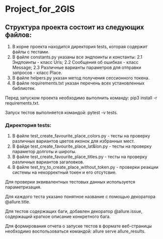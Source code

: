 # Project_for_2GIS

## **Структура проекта состоит из следующих файлов:**

1. В корне проекта находится директория tests, которая содержит файлы с тестами.
2. В файле constants.py указаны все эндпоинты и константы:
   2.1 Эндпоинты - класс Urls;
   2.2 Сообщения об ошибках - класс Message;
   2.3 Различные варианты параметров для отправки запросов - класс Place.
3. В файле helpers.py указан метод получения сессионного токена.
4. В файле requirements.txt указан перечень всех установленных библиотек.

Перед запуском проекта необходимо выполнить команду: pip3 install -r requirements.txt.

Запуск тестов выполняется командой: pytest -v tests.

### Директория tests:

1. В файле test_create_favourite_place_colors.py - тесты на проверку различных вариантов цветов иконок для избранных
   мест.
2. В файде test_create_favourite_place_lat&lon.py - тесты на проверку параметор долготы и широты.
3. В файле test_create_favourite_place_titles.py - тесты на проверку различных вариантов загаловков.
4. В файле test_try_to_create_place_without_token.py - проверки реакции системы на некорректный токен и его отсутсвие.

Для проверки эквивалентных тестовых данных используется параметризация.

Для каждого теста указано понятное название с помощью декоратора @allure.title.

Для тестов содержащих баги, добавлен декоратор @allure.issue, содержащий краткое описание конкретного бага.

Для формирования отчета о запуске тестов в формате веб-страницы необходимо воспользоваться командой: 
allure serve allure_results.